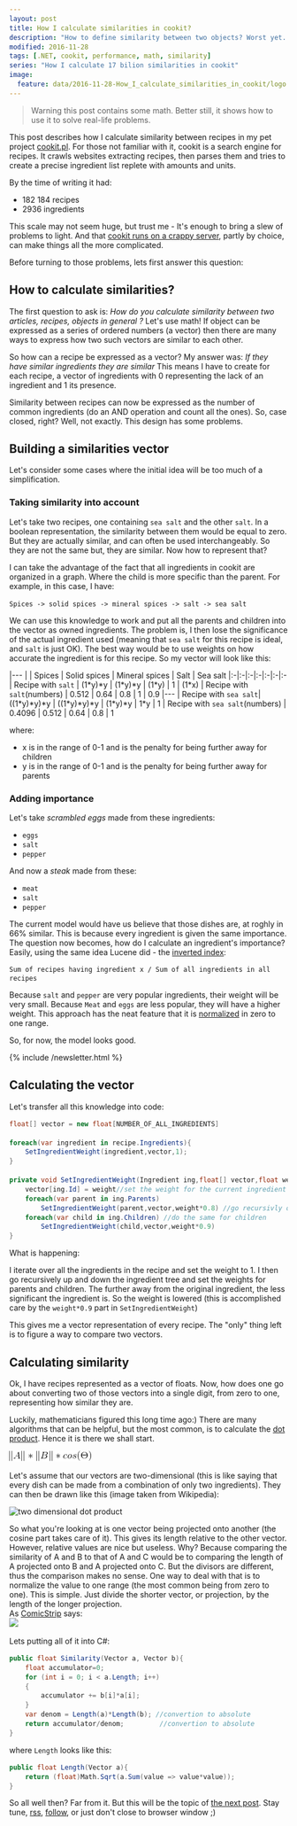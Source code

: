 ```yaml
---
layout: post
title: How I calculate similarities in cookit? 
description: "How to define similarity between two objects? Worst yet. How to calculate it. This post describes the modeling process for defining similarity between recipes."
modified: 2016-11-28
tags: [.NET, cookit, performance, math, similarity]
series: "How I calculate 17 bilion similarities in cookit"
image:
  feature: data/2016-11-28-How_I_calculate_similarities_in_cookit/logo.jpg
---
```

> Warning this post contains some math. Better still, it shows how to use it to solve real-life problems. 

This post describes how I calculate similarity between recipes in my pet project [cookit.pl](http://cookit.pl). For those not familiar with it, cookit is a search engine for recipes. It crawls websites extracting recipes, then parses them and tries to create a precise ingredient list replete with amounts and units.

By the time of writing it had:

- 182 184 recipes 
- 2936 ingredients

This scale may not seem huge, but trust me - It's enough to bring a slew of problems to light. And that [cookit runs on a crappy server](http://indexoutofrange.com/The-importance-of-running-on-crapp/), partly by choice, can make things all the more complicated.
<!--MORE-->
 
Before turning to those problems, lets first answer this question: 

## How to calculate similarities?

The first question to ask is: 
    *How do you calculate similarity between two articles, recipes, objects in general ?* 
Let's use math! If object can be expressed as a series of ordered numbers (a vector) then there are many ways to express how two such vectors are similar to each other.

So how can a recipe be expressed as a vector? My answer was: 
    *If they have similar ingredients they are similar*
This means I have to create for each recipe, a vector of ingredients with 0 representing the lack of an ingredient and 1 its presence.  

Similarity between recipes can now be expressed as the number of common ingredients (do an AND operation and count all the ones). So, case closed, right? Well, not exactly. This design has some problems.

## Building a similarities vector

Let's consider some cases where the initial idea will be too much of a simplification.

### Taking similarity into account

Let's take two recipes, one containing `sea salt` and the other `salt`. In a boolean representation, the similarity between them would be equal  to zero. But they are actually similar, and can often be used interchangeably. So they are not the same but, they are similar. Now how to represent that?

I can take the advantage of the fact that all ingredients in cookit are organized in a graph. Where the child is more specific than the parent. For example, in this case, I have:

`Spices -> solid spices -> mineral spices -> salt -> sea salt`

We can use this knowledge to work and put all the parents and children into the vector as owned ingredients. The problem is, I then lose the significance of the actual ingredient used (meaning that `sea salt` for this recipe is ideal, and `salt` is just OK). The best way would be to use weights on how accurate the ingredient is for this recipe. So my vector will look like this:

|---
| | Spices | Solid spices | Mineral spices | Salt | Sea salt
|:-|:-|:-|:-|:-|:-|:-
| Recipe with `salt` | (1\*y)\*y | (1\*y)\*y | (1\*y) | 1 | (1\*x)
| Recipe with `salt`(numbers) | 0.512 | 0.64 | 0.8 | 1 | 0.9
|---
| Recipe with `sea salt`| ((1\*y)\*y)\*y | ((1\*y)\*y)\*y | (1\*y)\*y | 1\*y | 1
| Recipe with `sea salt`(numbers) | 0.4096 | 0.512 | 0.64 | 0.8 | 1

where:

 - x is in the range of 0-1 and is the penalty for being further away for children 
 - y is in the range of 0-1 and is the penalty for being further away for parents

### Adding importance

Let's take *scrambled eggs* made from these ingredients:

- `eggs`
- `salt` 
- `pepper`

And now a *steak* made from these: 

- `meat`
- `salt` 
- `pepper` 

The current model would have us believe that those dishes are, at roghly in 66% similar. This is because every ingredient is given the same importance. The question now becomes, how do I calculate an ingredient's importance? Easily, using the same idea Lucene did - the [inverted index](https://en.wikipedia.org/wiki/Inverted_index):

```
Sum of recipes having ingredient x / Sum of all ingredients in all recipes
```

Because `salt` and `pepper` are very popular ingredients, their weight will be very small. Because `Meat` and `eggs` are less popular, they will have a higher weight. This approach has the neat feature that it is [normalized](https://en.wikipedia.org/wiki/Normalization_(statistics)) in zero to one range. 

So, for now, the model looks good.

{% include /newsletter.html %}

## Calculating the vector
 
Let's transfer all this knowledge into code:

```csharp
float[] vector = new float[NUMBER_OF_ALL_INGREDIENTS]
 
foreach(var ingredient in recipe.Ingredients){
    SetIngredientWeight(ingredient,vector,1);
}

private void SetIngredientWeight(Ingredient ing,float[] vector,float weight){
    vector[ing.Id] = weight//set the weight for the current ingredient
    foreach(var parent in ing.Parents)
        SetIngredientWeight(parent,vector,weight*0.8) //go recursivly over each parent and add them with smaller weight
    foreach(var child in ing.Children) //do the same for children
        SetIngredientWeight(child,vector,weight*0.9)
}
```
What is happening:

I iterate over all the ingredients in the recipe and set the weight to 1. I then go recursively up and down the ingredient tree and set the weights for parents and children. The further away from the original ingredient, the less significant the ingredient is. So the weight is lowered (this is accomplished care by the `weight*0.9` part in `SetIngredientWeight`)

This gives me a vector representation of every recipe. The "only" thing left is to figure a way to compare two vectors.

## Calculating similarity

Ok, I have recipes represented as a vector of floats. Now, how does one go about converting two of those vectors into a single digit, from zero to one, representing how similar they are.
  
Luckily, mathematicians figured this long time ago:) There are many algorithms that can be helpful, but the most common, is to calculate the [dot product](https://en.wikipedia.org/wiki/Dot_product). Hence it is there we shall start.
 
![dot product](/data/2016-11-28-How_I_calculate_similarities_in_cookit/dot_product.gif)

Let's assume that our vectors are two-dimensional (this is like saying that every dish can be made from a combination of only two ingredients). They can then be drawn like this (image taken from Wikipedia):

![two dimensional dot product](https://upload.wikimedia.org/wikipedia/commons/thumb/3/3e/Dot_Product.svg/220px-Dot_Product.svg.png)

So what you're looking at is one vector being projected onto another (the cosine part takes care of it). This gives its length relative to the other vector. However, relative values are nice but useless. Why? Because comparing the similarity of A and B to that of A and C would be to comparing the length of A projected onto B and A projected onto C. But the divisors are different, thus the comparison makes no sense. One way to deal with that is to normalize the value to one range (the most common being from zero to one). This is simple. Just divide the shorter vector, or projection, by the length of the longer projection. <br/>
As [ComicStrip](http://www.commitstrip.com/) says:<br/>
![](http://www.commitstrip.com/wp-content/uploads/2016/08/Strip-Les-specs-cest-du-code-650-finalenglish.jpg)

Lets putting all of it into C#:

```csharp
public float Similarity(Vector a, Vector b){    
    float accumulator=0;
    for (int i = 0; i < a.Length; i++)
    {
        accumulator += b[i]*a[i];
    }
    var denom = Length(a)*Length(b); //convertion to absolute 
    return accumulator/denom;         //convertion to absolute    
}    
```

where `Length` looks like this:

```csharp
public float Length(Vector a){    
    return (float)Math.Sqrt(a.Sum(value => value*value));
}
```

So all well then? Far from it. But this will be the topic of [the next post](http://indexoutofrange.com/How-to-calculate-17-billion-similarities/). Stay tune, [rss](http://indexoutofrange.com/feed.xml), [follow](https://twitter.com/maklipsa), or just don't close to browser window ;)
